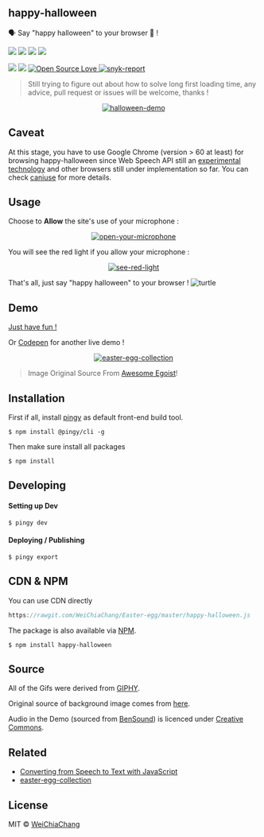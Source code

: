 ## happy-halloween
🗣 Say "happy halloween" to your browser 🎃 !

<a target="_blank" href="https://github.com/WeiChiaChang/happy-halloween" title="npm"><img src="https://img.shields.io/npm/dt/happy-halloween.svg"></a>
<a target="_blank" href="https://badge.fury.io/js/happy-halloween" title="npm version"><img src="https://badge.fury.io/js/happy-halloween.svg"></a>
<a target="_blank" href="https://david-dm.org/weichiachang/happy-halloween" title="dependencies status"><img src="https://david-dm.org/weichiachang/happy-halloween/status.svg"/></a>
<a target="_blank" href="https://badge.fury.io/js/happy-halloween" title="score-me"><img src="https://readme-score-api.herokuapp.com/score.svg?url=WeiChiaChang/happy-halloween"/></a>

<a target="_blank" href="https://opensource.org/licenses/MIT" title="License: MIT"><img src="https://img.shields.io/badge/License-MIT-yellow.svg"></a>
<a target="_blank" href="https://github.com/WeiChiaChang/happy-halloween" title="contributions welcome"><img src="https://img.shields.io/badge/contributions-welcome-brightgreen.svg?style=flat"></a>
<a target="_blank" href="https://github.com/WeiChiaChang/happy-halloween"><img src="https://badges.frapsoft.com/os/v1/open-source.svg?v=102" alt="Open Source Love">
  </a>
<a target="_blank" href="https://github.com/WeiChiaChang/happy-halloween"><img src="https://snyk.io/test/npm/happy-halloween/badge.svg" alt="snyk-report"></a>  

> Still trying to figure out about how to solve long first loading time, any advice, pull request or issues will be welcome, thanks !

<p align="center">
  <a target="_blank" href="https://github.com/WeiChiaChang/happy-halloween">
    <img alt="halloween-demo" src="https://i.imgur.com/HID7mRV.gif">
  </a>
</p>

## Caveat 
At this stage, you have to use Google Chrome (version >  60 at least) for browsing happy-halloween since Web Speech API still an [experimental technology](https://developer.mozilla.org/en-US/docs/Web/API/Web_Speech_API) and other browsers still under implementation so far. You can check [caniuse](https://caniuse.com/#feat=speech-recognition) for more details.

## Usage
Choose to <b>Allow</b> the site's use of your microphone :

<p align="center">
  <a target="_blank" href="https://github.com/WeiChiaChang/happy-halloween">
    <img alt="open-your-microphone" src="https://i.imgur.com/tfGf5cH.png">
  </a>
</p>

You will see the red light if you allow your microphone :

<p align="center">
  <a target="_blank" href="https://github.com/WeiChiaChang/happy-halloween">
    <img alt="see-red-light" src="https://i.imgur.com/iE55p9T.png">
  </a>
</p>

That's all, just say "happy halloween" to your browser ! ![turtle](http://i.imgur.com/879dfXS.gif)

## Demo
[Just have fun !](https://weichiachang.github.io/happy-halloween/dist/)

Or [Codepen](https://codepen.io/WeiChiaChang/full/rGKMya?editors=1010) for another live demo !

<p align="center">
  <a target="_blank" href="https://github.com/WeiChiaChang/happy-halloween">
    <img alt="easter-egg-collection" src="https://i.imgur.com/AzRZ3rB.png">
  </a>
</p>

> Image Original Source From [Awesome Egoist](https://github.com/egoist/evangelion-card)!

## Installation
First if all, install [pingy](https://pin.gy/cli/) as default front-end build tool.

```shell
$ npm install @pingy/cli -g
```

Then make sure install all packages

```shell
$ npm install
```

## Developing

#### Setting up Dev
```shell
$ pingy dev
```

#### Deploying / Publishing
```shell
$ pingy export
```

## CDN & NPM
You can use CDN directly
```javascript
https://rawgit.com/WeiChiaChang/Easter-egg/master/happy-halloween.js
```

The package is also available via [NPM](https://www.npmjs.com/package/happy-halloween).

```shell
$ npm install happy-halloween
```

## Source
All of the Gifs were derived from [GIPHY](https://giphy.com/).

Original source of background image comes from [here](http://tianyihengfeng.com/happy-halloween-email/).

Audio in the Demo (sourced from [BenSound](https://www.bensound.com/)) is licenced under [Creative Commons](https://www.bensound.com/licensing).

## Related
- [Converting from Speech to Text with JavaScript](https://tutorialzine.com/2017/08/converting-from-speech-to-text-with-javascript)
- [easter-egg-collection](https://github.com/WeiChiaChang/easter-egg-collection)

## License
MIT © [WeiChiaChang](https://github.com/WeiChiaChang/)
